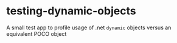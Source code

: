 # testing-dynamic-objects

A small test app to profile usage of .net `dynamic` objects versus an equivalent POCO object